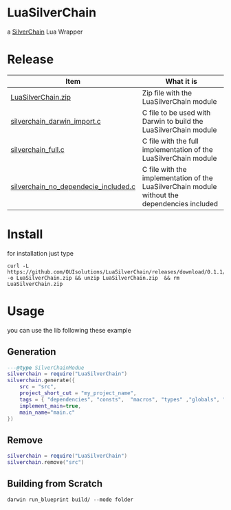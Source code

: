 # LuaSilverChain
a [SilverChain](https://github.com/OUIsolutions/SilverChain) Lua Wrapper


# Release

| Item| What it is |
|-----|------------|
| [LuaSilverChain.zip](https://github.com/OUIsolutions/LuaSilverChain/releases/download/0.1.1/LuaSilverChain.zip)| Zip file with the LuaSilverChain module |
|[silverchain_darwin_import.c](https://github.com/OUIsolutions/LuaSilverChain/releases/download/0.1.1/silverchain_darwin_import.c) | C file to be used with Darwin to build the LuaSilverChain module |
|[silverchain_full.c](https://github.com/OUIsolutions/LuaSilverChain/releases/download/0.1.1/silverchain_full.c) | C file with the full implementation of the LuaSilverChain module |
|[silverchain_no_dependecie_included.c](https://github.com/OUIsolutions/LuaSilverChain/releases/download/0.1.1/silverchain_no_dependecie_included.c)| C file with the implementation of the LuaSilverChain module without the dependencies included |



# Install

for installation just type
```shell 
curl -L https://github.com/OUIsolutions/LuaSilverChain/releases/download/0.1.1/LuaSilverChain.zip -o LuaSilverChain.zip && unzip LuaSilverChain.zip  && rm LuaSilverChain.zip 

```

# Usage
you can use the lib following these example 

## Generation
```lua
---@type SilverChainModue
silverchain = require("LuaSilverChain")
silverchain.generate({
    src = "src",
    project_short_cut = "my_project_name",
    tags = { "dependencies", "consts",  "macros", "types" ,"globals", "fdeclare" ,"fdef" },
    implement_main=true,
    main_name="main.c"
})

```
## Remove 

```lua
silverchain = require("LuaSilverChain")
silverchain.remove("src")
```
## Building from Scratch

```shel
darwin run_blueprint build/ --mode folder
```
